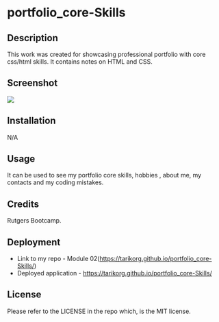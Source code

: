# portfolio_core-Skills

## Description

This work was created for showcasing professional portfolio with core css/html skills.  It contains notes on HTML and CSS.

## Screenshot
 <image src="./Assets/web-view.png">

## Installation

N/A

## Usage

It can be used to see my portfolio core skills, hobbies , about me, my contacts and my coding mistakes.

## Credits

Rutgers Bootcamp.

## Deployment
- Link to my repo - Module 02(https://tarikorg.github.io/portfolio_core-Skills/)
- Deployed application - https://tarikorg.github.io/portfolio_core-Skills/

## License

Please refer to the LICENSE in the repo which, is the MIT license.